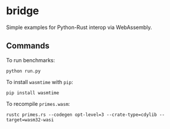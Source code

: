 # bridge

Simple examples for Python-Rust interop via WebAssembly.

## Commands

To run benchmarks:
```
python run.py
```

To install `wasmtime` with `pip`:
```
pip install wasmtime
```

To recompile `primes.wasm`:
```
rustc primes.rs --codegen opt-level=3 --crate-type=cdylib --target=wasm32-wasi
```
